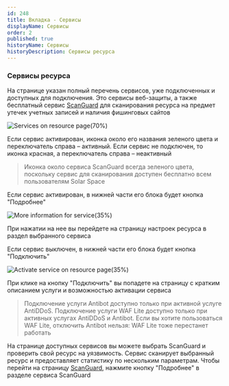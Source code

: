 ```yaml
---
id: 248
title: Вкладка - Сервисы
displayName: Сервисы
order: 2
published: true
historyName: Сервисы
historyDescription: Сервисы ресурса
---
```


### Сервисы ресурса

На странице указан полный перечень сервисов, уже подключенных и доступных для подключения. Это сервисы веб-защиты, а также бесплатный сервис [ScanGuard]([219]) для сканирования ресурса на предмет утечек учетных записей и наличия фишинговых сайтов

![Services on resource page(70%)](https://img.solarspace.pro/docs/services-on-resource-page.jpg "Сервисы для страницы ресурса")

Если сервис активирован, иконка около его названия зеленого цвета и переключатель справа – активный. Если сервис не подключен, то иконка красная, а переключатель справа – неактивный

> Иконка около сервиса ScanGuard всегда зеленого цвета, поскольку сервис для сканирования доступен бесплатно всем пользователям Solar Space

Если сервис активирован, в нижней части его блока будет кнопка "Подробнее"

![More information for service(35%)](https://img.solarspace.pro/docs/more-inf-for-service.jpg "Подробнее о сервисе")

При нажатии на нее вы перейдете на страницу настроек ресурса в раздел выбранного сервиса

Если сервис выключен, в нижней части его блока будет кнопка "Подключить"

![Activate service on resource page(35%)](https://img.solarspace.pro/docs/activate-service-on-resource-page.jpg "Подключение сервиса")

При клике на кнопку "Подключить" вы попадете на страницу с кратким описанием услуги и возможностью активации сервиса

> Подключение услуги Antibot доступно только при активной услуге AntiDDoS.
Подключение услуги WAF Lite доступно только при активных услугах AntiDDoS и Antibot. Если вы хотите пользоваться WAF Lite, отключить Antibot нельзя: WAF Lite тоже перестанет работать


На странице доступных сервисов вы можете выбрать ScanGuard и проверить свой ресурс на уязвимость. Сервис сканирует выбранный ресурс и предоставляет статистику по нескольким параметрам. Чтобы перейти на страницу [ScanGuard]([219]), нажмите кнопку "Подробнее" в разделе сервиса ScanGuard

